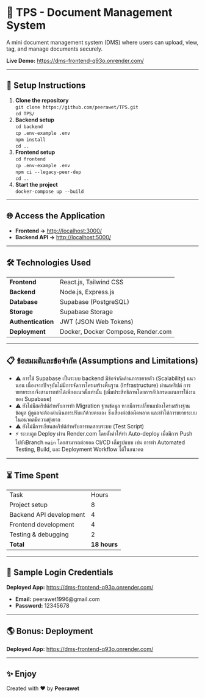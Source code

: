 <h1>📄 TPS - Document Management System</h1>

<p>A mini document management system (DMS) where users can upload, view, tag, and manage documents securely.</p>

<p><strong>Live Demo:</strong> <a href="https://dms-frontend-q93o.onrender.com/" target="_blank">https://dms-frontend-q93o.onrender.com/</a></p>

<hr>

<h2>🚀 Setup Instructions</h2>

<ol>
  <li><strong>Clone the repository</strong><br>
    <code>git clone https://github.com/peerawet/TPS.git</code><br>
    <code>cd TPS/</code>
  </li>

  <li><strong>Backend setup</strong><br>
    <code>cd backend</code><br>
    <code>cp .env-example .env</code><br>
    <code>npm install</code><br>
    <code>cd ..</code>
  </li>

  <li><strong>Frontend setup</strong><br>
    <code>cd frontend</code><br>
    <code>cp .env-example .env</code><br>
    <code>npm ci --legacy-peer-dep</code><br>
    <code>cd ..</code>
  </li>

  <li><strong>Start the project</strong><br>
    <code>docker-compose up --build</code>
  </li>
</ol>

<hr>

<h2>🌐 Access the Application</h2>

<ul>
  <li><strong>Frontend →</strong> <a href="http://localhost:3000/" target="_blank">http://localhost:3000/</a></li>
  <li><strong>Backend API →</strong> <a href="http://localhost:5000/" target="_blank">http://localhost:5000/</a></li>
</ul>

<hr>

<h2>🛠 Technologies Used</h2>

<table>
  <tr>
    <td><strong>Frontend</strong></td>
    <td>React.js, Tailwind CSS</td>
  </tr>
  <tr>
    <td><strong>Backend</strong></td>
    <td>Node.js, Express.js</td>
  </tr>
  <tr>
    <td><strong>Database</strong></td>
    <td>Supabase (PostgreSQL)</td>
  </tr>
  <tr>
    <td><strong>Storage</strong></td>
    <td>Supabase Storage</td>
  </tr>
  <tr>
    <td><strong>Authentication</strong></td>
    <td>JWT (JSON Web Tokens)</td>
  </tr>
  <tr>
    <td><strong>Deployment</strong></td>
    <td>Docker, Docker Compose, Render.com</td>
  </tr>
</table>

<hr>

<h2>📋 ข้อสมมติและข้อจำกัด (Assumptions and Limitations)</h2>

<ul>
  <li>⚠️ การใช้ Supabase เป็นระบบ backend มีข้อจำกัดด้านการขยายตัว (Scalability) แนวนอน เนื่องจากปัจจุบันไม่มีการจัดการโครงสร้างพื้นฐาน (Infrastructure) ผ่านสคริปต์ การขยายระบบจึงสามารถทำได้เพียงแนวตั้งเท่านั้น (เพิ่มประสิทธิภาพโดยการอัปเกรดแผนการใช้งานของ Supabase)</li>

  <li>⚠️ ยังไม่มีสคริปต์สำหรับการทำ Migration ฐานข้อมูล หากมีการเปลี่ยนแปลงโครงสร้างฐานข้อมูล ผู้ดูแลจะต้องดำเนินการปรับแก้ด้วยตนเอง ซึ่งเสี่ยงต่อข้อผิดพลาด และทำให้การขยายระบบในอนาคตมีความยุ่งยาก</li>

  <li>⚠️ ยังไม่มีการเขียนสคริปต์สำหรับการทดสอบระบบ (Test Script)</li>

  <li>⚡ ระบบถูก Deploy ผ่าน Render.com โดยตั้งค่าให้ทำ Auto-deploy เมื่อมีการ Push ไปยังBranch <code>main</code> โดยสามารถต่อยอด CI/CD เต็มรูปแบบ เช่น การทำ Automated Testing, Build, และ Deployment Workflow ได้ในอนาคต</li>
</ul>


<hr>

<h2>⏳ Time Spent</h2>

<table>
  <tr>
    <td>Task</td>
    <td>Hours</td>
  </tr>
  <tr>
    <td>Project setup</td>
    <td>8</td>
  </tr>
  <tr>
    <td>Backend API development</td>
    <td>4</td>
  </tr>
  <tr>
    <td>Frontend development</td>
    <td>4</td>
  </tr>
  <tr>
    <td>Testing &amp; debugging</td>
    <td>2</td>
  </tr>
  <tr>
    <td><strong>Total</strong></td>
    <td><strong>18 hours</strong></td>
  </tr>
</table>

<hr>

<h2>🔑 Sample Login Credentials</h2>

<p><strong>Deployed App:</strong> <a href="https://dms-frontend-q93o.onrender.com/" target="_blank">https://dms-frontend-q93o.onrender.com/</a></p>

<ul>
  <li><strong>Email:</strong> peerawet1996@gmail.com</li>
  <li><strong>Password:</strong> 12345678</li>
</ul>

<hr>

<h2>🌎 Bonus: Deployment</h2>

<p><strong>Deployed App:</strong> <a href="https://dms-frontend-q93o.onrender.com/" target="_blank">https://dms-frontend-q93o.onrender.com/</a></p>

<hr>

<h2>✨ Enjoy</h2>

<p>Created with ❤️ by <strong>Peerawet</strong></p>
